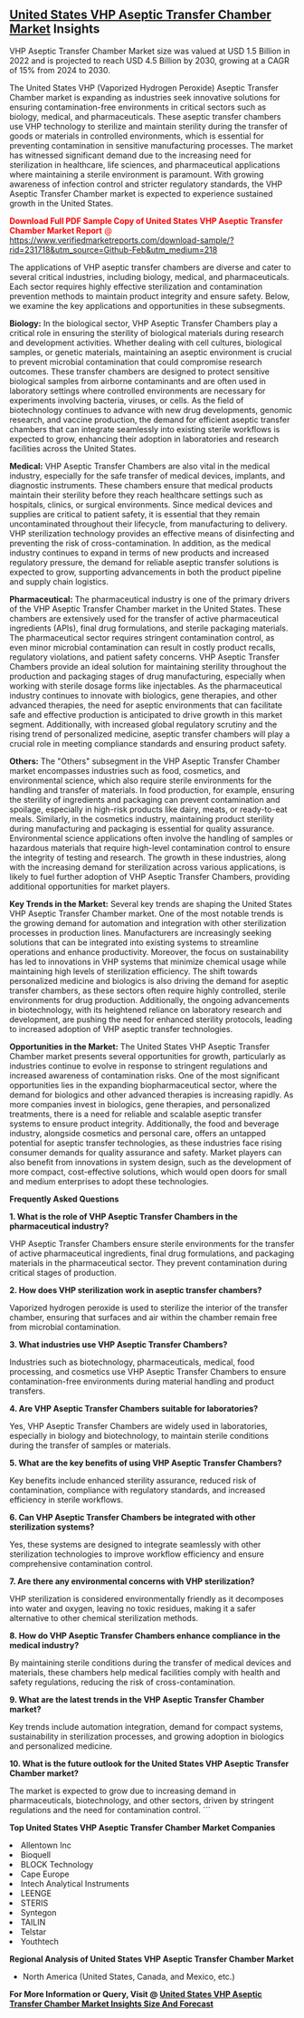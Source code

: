 <h2><a href="https://www.verifiedmarketreports.com/download-sample/?rid=231718&amp;utm_source=Github-Feb&amp;utm_medium=218" target="_blank">United States VHP Aseptic Transfer Chamber Market</a> Insights</h2><p>VHP Aseptic Transfer Chamber Market size was valued at USD 1.5 Billion in 2022 and is projected to reach USD 4.5 Billion by 2030, growing at a CAGR of 15% from 2024 to 2030.</p><p> <p>The United States VHP (Vaporized Hydrogen Peroxide) Aseptic Transfer Chamber market is expanding as industries seek innovative solutions for ensuring contamination-free environments in critical sectors such as biology, medical, and pharmaceuticals. These aseptic transfer chambers use VHP technology to sterilize and maintain sterility during the transfer of goods or materials in controlled environments, which is essential for preventing contamination in sensitive manufacturing processes. The market has witnessed significant demand due to the increasing need for sterilization in healthcare, life sciences, and pharmaceutical applications where maintaining a sterile environment is paramount. With growing awareness of infection control and stricter regulatory standards, the VHP Aseptic Transfer Chamber market is expected to experience sustained growth in the United States. <p><span class=""><span style="color: #ff0000;"><strong>Download Full PDF Sample Copy of United States VHP Aseptic Transfer Chamber Market Report</strong> @ </span><a href="https://www.verifiedmarketreports.com/download-sample/?rid=231718&amp;utm_source=Github-Feb&amp;utm_medium=218" target="_blank">https://www.verifiedmarketreports.com/download-sample/?rid=231718&amp;utm_source=Github-Feb&amp;utm_medium=218</a></span></p> The applications of VHP aseptic transfer chambers are diverse and cater to several critical industries, including biology, medical, and pharmaceuticals. Each sector requires highly effective sterilization and contamination prevention methods to maintain product integrity and ensure safety. Below, we examine the key applications and opportunities in these subsegments. <p><strong>Biology:</strong> In the biological sector, VHP Aseptic Transfer Chambers play a critical role in ensuring the sterility of biological materials during research and development activities. Whether dealing with cell cultures, biological samples, or genetic materials, maintaining an aseptic environment is crucial to prevent microbial contamination that could compromise research outcomes. These transfer chambers are designed to protect sensitive biological samples from airborne contaminants and are often used in laboratory settings where controlled environments are necessary for experiments involving bacteria, viruses, or cells. As the field of biotechnology continues to advance with new drug developments, genomic research, and vaccine production, the demand for efficient aseptic transfer chambers that can integrate seamlessly into existing sterile workflows is expected to grow, enhancing their adoption in laboratories and research facilities across the United States. <p><strong>Medical:</strong> VHP Aseptic Transfer Chambers are also vital in the medical industry, especially for the safe transfer of medical devices, implants, and diagnostic instruments. These chambers ensure that medical products maintain their sterility before they reach healthcare settings such as hospitals, clinics, or surgical environments. Since medical devices and supplies are critical to patient safety, it is essential that they remain uncontaminated throughout their lifecycle, from manufacturing to delivery. VHP sterilization technology provides an effective means of disinfecting and preventing the risk of cross-contamination. In addition, as the medical industry continues to expand in terms of new products and increased regulatory pressure, the demand for reliable aseptic transfer solutions is expected to grow, supporting advancements in both the product pipeline and supply chain logistics. <p><strong>Pharmaceutical:</strong> The pharmaceutical industry is one of the primary drivers of the VHP Aseptic Transfer Chamber market in the United States. These chambers are extensively used for the transfer of active pharmaceutical ingredients (APIs), final drug formulations, and sterile packaging materials. The pharmaceutical sector requires stringent contamination control, as even minor microbial contamination can result in costly product recalls, regulatory violations, and patient safety concerns. VHP Aseptic Transfer Chambers provide an ideal solution for maintaining sterility throughout the production and packaging stages of drug manufacturing, especially when working with sterile dosage forms like injectables. As the pharmaceutical industry continues to innovate with biologics, gene therapies, and other advanced therapies, the need for aseptic environments that can facilitate safe and effective production is anticipated to drive growth in this market segment. Additionally, with increased global regulatory scrutiny and the rising trend of personalized medicine, aseptic transfer chambers will play a crucial role in meeting compliance standards and ensuring product safety. <p><strong>Others:</strong> The "Others" subsegment in the VHP Aseptic Transfer Chamber market encompasses industries such as food, cosmetics, and environmental science, which also require sterile environments for the handling and transfer of materials. In food production, for example, ensuring the sterility of ingredients and packaging can prevent contamination and spoilage, especially in high-risk products like dairy, meats, or ready-to-eat meals. Similarly, in the cosmetics industry, maintaining product sterility during manufacturing and packaging is essential for quality assurance. Environmental science applications often involve the handling of samples or hazardous materials that require high-level contamination control to ensure the integrity of testing and research. The growth in these industries, along with the increasing demand for sterilization across various applications, is likely to fuel further adoption of VHP Aseptic Transfer Chambers, providing additional opportunities for market players. <p><strong>Key Trends in the Market:</strong> Several key trends are shaping the United States VHP Aseptic Transfer Chamber market. One of the most notable trends is the growing demand for automation and integration with other sterilization processes in production lines. Manufacturers are increasingly seeking solutions that can be integrated into existing systems to streamline operations and enhance productivity. Moreover, the focus on sustainability has led to innovations in VHP systems that minimize chemical usage while maintaining high levels of sterilization efficiency. The shift towards personalized medicine and biologics is also driving the demand for aseptic transfer chambers, as these sectors often require highly controlled, sterile environments for drug production. Additionally, the ongoing advancements in biotechnology, with its heightened reliance on laboratory research and development, are pushing the need for enhanced sterility protocols, leading to increased adoption of VHP aseptic transfer technologies. <p><strong>Opportunities in the Market:</strong> The United States VHP Aseptic Transfer Chamber market presents several opportunities for growth, particularly as industries continue to evolve in response to stringent regulations and increased awareness of contamination risks. One of the most significant opportunities lies in the expanding biopharmaceutical sector, where the demand for biologics and other advanced therapies is increasing rapidly. As more companies invest in biologics, gene therapies, and personalized treatments, there is a need for reliable and scalable aseptic transfer systems to ensure product integrity. Additionally, the food and beverage industry, alongside cosmetics and personal care, offers an untapped potential for aseptic transfer technologies, as these industries face rising consumer demands for quality assurance and safety. Market players can also benefit from innovations in system design, such as the development of more compact, cost-effective solutions, which would open doors for small and medium enterprises to adopt these technologies. <p><strong>Frequently Asked Questions</strong> <p><strong>1. What is the role of VHP Aseptic Transfer Chambers in the pharmaceutical industry?</strong> <p>VHP Aseptic Transfer Chambers ensure sterile environments for the transfer of active pharmaceutical ingredients, final drug formulations, and packaging materials in the pharmaceutical sector. They prevent contamination during critical stages of production. <p><strong>2. How does VHP sterilization work in aseptic transfer chambers?</strong> <p>Vaporized hydrogen peroxide is used to sterilize the interior of the transfer chamber, ensuring that surfaces and air within the chamber remain free from microbial contamination. <p><strong>3. What industries use VHP Aseptic Transfer Chambers?</strong> <p>Industries such as biotechnology, pharmaceuticals, medical, food processing, and cosmetics use VHP Aseptic Transfer Chambers to ensure contamination-free environments during material handling and product transfers. <p><strong>4. Are VHP Aseptic Transfer Chambers suitable for laboratories?</strong> <p>Yes, VHP Aseptic Transfer Chambers are widely used in laboratories, especially in biology and biotechnology, to maintain sterile conditions during the transfer of samples or materials. <p><strong>5. What are the key benefits of using VHP Aseptic Transfer Chambers?</strong> <p>Key benefits include enhanced sterility assurance, reduced risk of contamination, compliance with regulatory standards, and increased efficiency in sterile workflows. <p><strong>6. Can VHP Aseptic Transfer Chambers be integrated with other sterilization systems?</strong> <p>Yes, these systems are designed to integrate seamlessly with other sterilization technologies to improve workflow efficiency and ensure comprehensive contamination control. <p><strong>7. Are there any environmental concerns with VHP sterilization?</strong> <p>VHP sterilization is considered environmentally friendly as it decomposes into water and oxygen, leaving no toxic residues, making it a safer alternative to other chemical sterilization methods. <p><strong>8. How do VHP Aseptic Transfer Chambers enhance compliance in the medical industry?</strong> <p>By maintaining sterile conditions during the transfer of medical devices and materials, these chambers help medical facilities comply with health and safety regulations, reducing the risk of cross-contamination. <p><strong>9. What are the latest trends in the VHP Aseptic Transfer Chamber market?</strong> <p>Key trends include automation integration, demand for compact systems, sustainability in sterilization processes, and growing adoption in biologics and personalized medicine. <p><strong>10. What is the future outlook for the United States VHP Aseptic Transfer Chamber market?</strong> <p>The market is expected to grow due to increasing demand in pharmaceuticals, biotechnology, and other sectors, driven by stringent regulations and the need for contamination control. ```</p><p><strong>Top United States VHP Aseptic Transfer Chamber Market Companies</strong></p><div data-test-id=""><p><li>Allentown Inc</li><li> Bioquell</li><li> BLOCK Technology</li><li> Cape Europe</li><li> Intech Analytical Instruments</li><li> LEENGE</li><li> STERIS</li><li> Syntegon</li><li> TAILIN</li><li> Telstar</li><li> Youthtech</li></p><div><strong>Regional Analysis of&nbsp;United States VHP Aseptic Transfer Chamber Market</strong></div><ul><li dir="ltr"><p dir="ltr">North America&nbsp;(United States, Canada, and Mexico, etc.)</p></li></ul><p><strong>For More Information or Query, Visit @&nbsp;</strong><strong><a href="https://www.verifiedmarketreports.com/product/vhp-aseptic-transfer-chamber-market/?utm_source=Github-Feb&amp;utm_medium=218" target="_blank">United States VHP Aseptic Transfer Chamber Market Insights Size And Forecast</a></strong></p></div>
